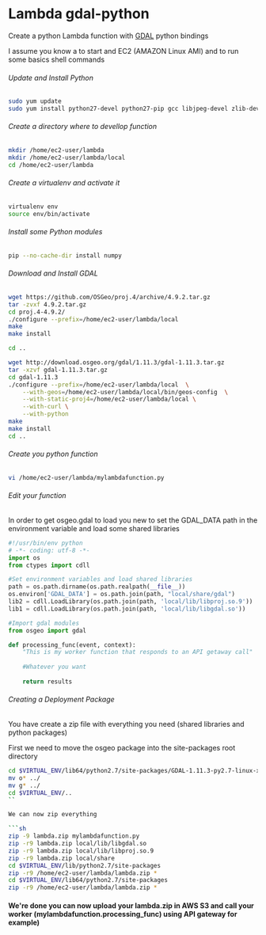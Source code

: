 # Lambda gdal-python

Create a python Lambda function with [GDAL](http://gdal.org) python bindings
 
I assume you know a to start and EC2 (AMAZON Linux AMI) and to run some basics shell commands

###### Update and Install Python

```sh
sudo yum update
sudo yum install python27-devel python27-pip gcc libjpeg-devel zlib-devel gcc-c++ python-devel libpng-devel freetype-devel libcurl-devel

```

###### Create a directory where to devellop function

```sh
mkdir /home/ec2-user/lambda
mkdir /home/ec2-user/lambda/local
cd /home/ec2-user/lambda
```

###### Create a virtualenv and activate it

```sh
virtualenv env
source env/bin/activate
```

###### Install some Python modules

```sh
pip --no-cache-dir install numpy
```

###### Download and Install GDAL

```sh
wget https://github.com/OSGeo/proj.4/archive/4.9.2.tar.gz
tar -zvxf 4.9.2.tar.gz
cd proj.4-4.9.2/
./configure --prefix=/home/ec2-user/lambda/local
make
make install

cd ..

wget http://download.osgeo.org/gdal/1.11.3/gdal-1.11.3.tar.gz
tar -xzvf gdal-1.11.3.tar.gz
cd gdal-1.11.3
./configure --prefix=/home/ec2-user/lambda/local  \
    --with-geos=/home/ec2-user/lambda/local/bin/geos-config  \
    --with-static-proj4=/home/ec2-user/lambda/local \
    --with-curl \
    --with-python
make
make install
cd ..
```

###### Create you python function

```sh
vi /home/ec2-user/lambda/mylambdafunction.py

```

###### Edit your function 

In order to get osgeo.gdal to load you new to set the GDAL_DATA path in the environment variable and load some shared libraries 

```python
#!/usr/bin/env python
# -*- coding: utf-8 -*-
import os
from ctypes import cdll

#Set environment variables and load shared libraries
path = os.path.dirname(os.path.realpath(__file__))
os.environ['GDAL_DATA'] = os.path.join(path, "local/share/gdal")
lib2 = cdll.LoadLibrary(os.path.join(path, 'local/lib/libproj.so.9'))
lib1 = cdll.LoadLibrary(os.path.join(path, 'local/lib/libgdal.so'))

#Import gdal modules
from osgeo import gdal

def processing_func(event, context):
    "This is my worker function that responds to an API getaway call"
    
    #Whatever you want
    
    return results 

```

###### Creating a Deployment Package
You have create a zip file with everything you need (shared libraries and python packages)

First we need to move the osgeo package into the site-packages root directory
```sh
cd $VIRTUAL_ENV/lib64/python2.7/site-packages/GDAL-1.11.3-py2.7-linux-x86_64.egg
mv o* ../
mv g* ../
cd $VIRTUAL_ENV/..
``

We can now zip everything

```sh
zip -9 lambda.zip mylambdafunction.py
zip -r9 lambda.zip local/lib/libgdal.so
zip -r9 lambda.zip local/lib/libproj.so.9
zip -r9 lambda.zip local/share
cd $VIRTUAL_ENV/lib/python2.7/site-packages
zip -r9 /home/ec2-user/lambda/lambda.zip *
cd $VIRTUAL_ENV/lib64/python2.7/site-packages
zip -r9 /home/ec2-user/lambda/lambda.zip *

```

#### We're done you can now upload your lambda.zip in AWS S3 and call your worker (mylambdafunction.processing_func) using API gateway for example)
